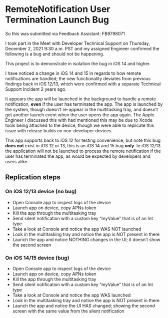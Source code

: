 # RemoteNotification User Termination Launch Bug

So this was submitted via Feedback Assistant: FB9798071

I took part in the Meet with Developer Technical Support on Thursday, December 2, 2021 9:30 a.m. PST and my assigned Engineer confirmed the following is a bug and should not be happening. 

This project is to demonstrate in isolation the bug in iOS 14 and higher.

I have noticed a change in iOS 14 and 15 in regards to how remote notifications are handled; the new functionality deviates from previous findings back in iOS 12/13, which were confirmed with a separate Technical Support Incident 2 years ago.

It appears the app will be launched in the background to handle a remote notification, **even** if the user has terminated the app. The app is launched by the system, though doesn’t re-appear in the multitasking tray, and doesn’t get another launch event when the user opens the app again. The Apple Engineer I discussed this with had mentioned this may be due to Xcode tools being attached to the device, though we were able to replicate this issue with release builds on non-developer devices.

This app supports back to iOS 12 for testing convenience, but note this bug **does not** exist in iOS 12 or 13, this is an iOS 14 and 15 bug **only**. In iOS 12/13 the application will not be launched to process the remote notification if the user has terminated the app, as would be expected by developers and users alike.

## Replication steps

### On iOS 12/13 device (no bug)

- Open Console app to inspect logs of the device
- Launch app on device, copy APNs token
- Kill the app through the multitasking tray
- Send silent notification with a custom key “myValue” that is of an Int type
- Take a look at Console and notice the app WAS NOT launched
- Look in the multitasking tray and notice the app is NOT present in there
- Launch the app and notice NOTHING changes in the UI; it doesn’t show the second screen

### On iOS 14/15 device (bug)

- Open Console app to inspect logs of the device
- Launch app on device, copy APNs token
- Kill the app through the multitasking tray
- Send silent notification with a custom key “myValue” that is of an Int type
- Take a look at Console and notice the app WAS launched
- Look in the multitasking tray and notice the app is NOT present in there
- Launch the app and notice the UI HAS changed; showing the second screen with the same value from the silent notification
